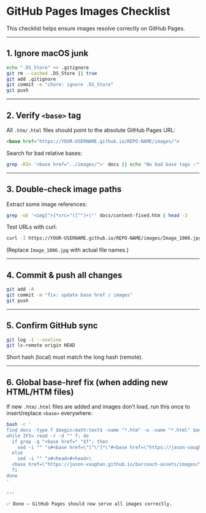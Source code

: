 # GitHub Pages Images Checklist

This checklist helps ensure images resolve correctly on GitHub Pages.

---

## 1. Ignore macOS junk
```bash
echo ".DS_Store" >> .gitignore
git rm --cached .DS_Store || true
git add .gitignore
git commit -m "chore: ignore .DS_Store"
git push
```

---

## 2. Verify `<base>` tag
All `.htm/.html` files should point to the absolute GitHub Pages URL:

```html
<base href="https://YOUR-USERNAME.github.io/REPO-NAME/images/">
```

Search for bad relative bases:

```bash
grep -RIn '<base href="../images/">' docs || echo "No bad base tags ✅"
```

---

## 3. Double-check image paths
Extract some image references:

```bash
grep -oE '<img[^>]*src="([^"]+)"' docs/content-fixed.htm | head -3
```

Test URLs with curl:

```bash
curl -I https://YOUR-USERNAME.github.io/REPO-NAME/images/Image_1006.jpg
```

(Replace `Image_1006.jpg` with actual file names.)

---

## 4. Commit & push all changes
```bash
git add -A
git commit -m "fix: update base href / images"
git push
```

---

## 5. Confirm GitHub sync
```bash
git log -1 --oneline
git ls-remote origin HEAD
```

Short hash (local) must match the long hash (remote).

---

## 6. Global base-href fix (when adding new HTML/HTM files)

If new `.htm/.html` files are added and images don’t load, run this once to insert/replace `<base>` everywhere:

```bash
bash -c '
find docs -type f $begin:math:text$ -name "*.htm" -o -name "*.html" $end:math:text$ -print0 |
while IFS= read -r -d "" f; do
  if grep -q "<base href=" "$f"; then
    sed -i "" "s#<base href=\"[^\"]*\"#<base href=\"https://jason-vaughan.github.io/barcoach-assets/images/\"#g" "$f"
  else
    sed -i "" "s#<head>#<head>\
  <base href=\"https://jason-vaughan.github.io/barcoach-assets/images/\">#" "$f"
  fi
done
'

---

✅ Done — GitHub Pages should now serve all images correctly.
